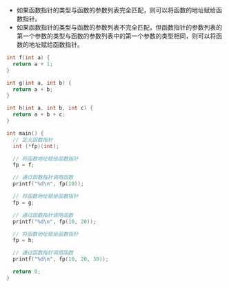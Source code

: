 - 如果函数指针的类型与函数的参数列表完全匹配，则可以将函数的地址赋给函数指针。
- 如果函数指针的类型与函数的参数列表不完全匹配，但函数指针的参数列表的第一个参数的类型与函数的参数列表中的第一个参数的类型相同，则可以将函数的地址赋给函数指针。

```c
int f(int a) {
  return a + 1;
}

int g(int a, int b) {
  return a + b;
}

int h(int a, int b, int c) {
  return a + b + c;
}

int main() {
  // 定义函数指针
  int (*fp)(int);

  // 将函数地址赋给函数指针
  fp = f;

  // 通过函数指针调用函数
  printf("%d\n", fp(10));

  // 将函数地址赋给函数指针
  fp = g;

  // 通过函数指针调用函数
  printf("%d\n", fp(10, 20));

  // 将函数地址赋给函数指针
  fp = h;

  // 通过函数指针调用函数
  printf("%d\n", fp(10, 20, 30));

  return 0;
}
```
